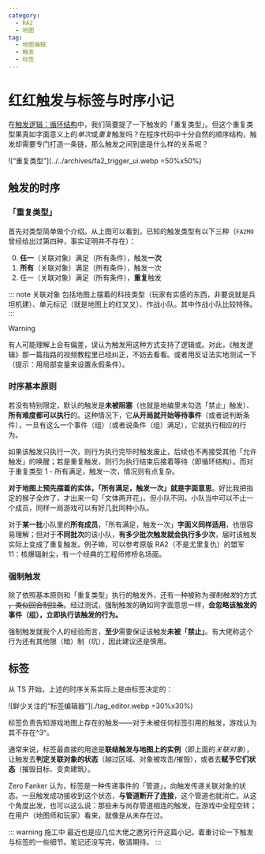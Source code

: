 ```yaml
---
category:
  - RA2
  - 地图
tag:
  - 地图编辑
  - 触发
  - 标签
---
```


# 红红触发与标签与时序小记

在[触发逻辑：循环结构](../../archives/RA2TriggerLogics.md#_2-3-循环结构)中，我们简要提了一下触发的「重复类型」。但这个重复类型果真如字面意义上的*单次*或*重复*触发吗？在程序代码中十分自然的顺序结构，触发却需要专门打造一条链，那么触发之间到底是什么样的关系呢？

![“重复类型”](../../archives/fa2_trigger_ui.webp =50%x50%)

## 触发的时序

### 「重复类型」
首先对类型简单做个介绍。从上图可以看到，已知的触发类型有以下三种（`FA2MO`曾经给出过第四种，事实证明并不存在）：

0. **任一**（关联对象）满足（所有条件），触发**一次**
1. **所有**（关联对象）满足（所有条件），触发一次
2. 任一（关联对象）满足（所有条件），**重复**触发

::: note 关联对象
包括地图上摆着的科技类型（玩家有实感的东西，非要说就是兵坦机建）、单元标记（就是地图上的红叉叉）、作战小队。其中作战小队比较特殊。
:::

> [!warning]
> 有人可能理解上会有偏差，误认为触发用这种方式支持了逻辑或。对此，《触发逻辑》那一篇指路的视频教程里已经纠正，不妨去看看。或者用反证法实地测试一下（提示：用局部变量来设置永假条件）。

### 时序基本原则

若没有特别限定，默认的触发是**未被阻塞**（也就是地编里未勾选「禁止」触发）、**所有难度都可以执行**的。这种情况下，它**从开局就开始等待事件**（或者说判断条件），一旦有这么一个事件（组）（或者说条件（组）满足），它就执行相应的行为。

如果该触发只执行一次，则行为执行完毕时触发废止，后续也不再接受其他「允许触发」的唤醒；若是重复触发，则行为执行结束后接着等待（即循环结构）。而对于重复类型 1 - 所有满足，触发一次，情况则有点复杂。

**对于地图上预先摆着的实体，「所有满足，触发一次」就是字面意思**。好比我把指定的猴子全炸了，才出来一句「文体两开花」。但小队不同。小队当中可以不止一个成员，同样一局游戏可以有好几批同种小队。

对于**某一批**小队里的**所有成员**，「所有满足，触发一次」**字面义同样适用**，也很容易理解；但对于**不同批次**的该小队，**有多少批次触发就会执行多少次**，届时该触发实际上变成了重复触发。例子嘛，可以参考原版 RA2（不是尤里复仇）的盟军 11：核爆辐射尘，有一个经典的工程师修桥名场面。

### 强制触发
除了依照基本原则和「重复类型」执行的触发外，还有一种被称为*强制触发*的方式 ~~，类似回合制拉条~~。经过测试，强制触发的确如同字面意思一样，**会忽略该触发的事件（组），立即执行该触发的行为。**

强制触发就我个人的经验而言，**至少**需要保证该触发**未被「禁止」**。有大佬称这个行为还有其他限（暗）制（坑），因此建议还是慎用。

## 标签

从 TS 开始，上述的时序关系实际上是由标签决定的：

![鲜少关注的“标签编辑器”](./tag_editor.webp =30%x30%)

标签负责告知游戏地图上存在的触发——对于未被任何标签引用的触发，游戏认为其不存在^3^。

通常来说，标签最直接的用途是**联结触发与地图上的实例**（即上面的*关联对象*），让触发去**判定关联对象的状态**（越过区域、对象被攻击/摧毁），或者去**赋予它们状态**（摧毁目标、变卖建筑）。

Zero Fanker 认为，标签是一种传递事件的「管道」，向触发传递关联对象的状态。一旦触发成功接收到这个状态，**与管道断开了连接**，这个管道也就消亡。从这个角度出发，也可以这么说：那些未与尚存管道相连的触发，在游戏中全程空转；在用户（地图师和玩家）看来，就像是从未存在过。

::: warning 施工中
最近也是应几位大佬之邀另行开这篇小记，着重讨论一下触发与标签的一些细节。笔记还没写完，敬请期待。
:::
